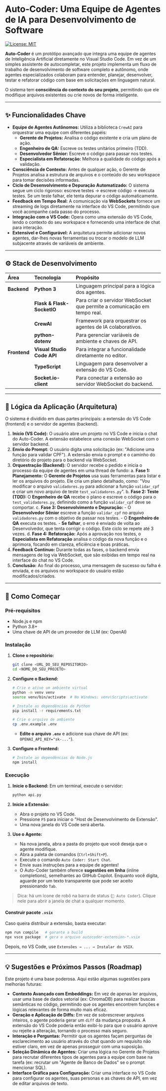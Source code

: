 # Auto-Coder: Uma Equipe de Agentes de IA para Desenvolvimento de Software

[![License: MIT](https://img.shields.io/badge/License-MIT-yellow.svg)](https://opensource.org/licenses/MIT)

**Auto-Coder** é um protótipo avançado que integra uma equipe de agentes de Inteligência Artificial diretamente no Visual Studio Code. Em vez de um simples assistente de autocompletar, este projeto implementa um fluxo de trabalho de desenvolvimento de software completo e autônomo, onde agentes especializados colaboram para entender, planejar, desenvolver, testar e refatorar código com base em solicitações em linguagem natural.

O sistema tem **consciência do contexto do seu projeto**, permitindo que ele modifique arquivos existentes ou crie novos de forma inteligente.

---

## ✨ Funcionalidades Chave

- **Equipe de Agentes Autônomos:** Utiliza a biblioteca `CrewAI` para orquestrar uma equipe com diferentes papéis:
  - **Gerente de Projetos:** Analisa o código existente e cria um plano de ação.
  - **Engenheiro de QA:** Escreve os testes unitários primeiro (TDD).
  - **Desenvolvedor Sênior:** Escreve o código para passar nos testes.
  - **Especialista em Refatoração:** Melhora a qualidade do código após a validação.
- **Consciência de Contexto:** Antes de qualquer ação, o Gerente de Projetos analisa a estrutura de arquivos e o conteúdo do seu workspace para tomar decisões informadas.
- **Ciclo de Desenvolvimento e Depuração Automatizado:** O sistema segue um ciclo rigoroso: escreve testes -> escreve código -> executa testes. Se um teste falhar, ele tenta depurar o código automaticamente.
- **Feedback em Tempo Real:** A comunicação via **WebSockets** fornece um streaming de logs diretamente na interface do VS Code, permitindo que você acompanhe cada passo do processo.
- **Integração com o VS Code:** Opera como uma extensão do VS Code, lendo o contexto do seu workspace e fornecendo uma interface de chat para interação.
- **Extensível e Configurável:** A arquitetura permite adicionar novos agentes, dar-lhes novas ferramentas ou trocar o modelo de LLM subjacente através de variáveis de ambiente.

---

## ⚙️ Stack de Desenvolvimento

| Área | Tecnologia | Propósito |
| :--- | :--- | :--- |
| **Backend** | **Python 3** | Linguagem principal para a lógica dos agentes. |
| | **Flask & Flask-SocketIO** | Para criar o servidor WebSocket que permite a comunicação em tempo real. |
| | **CrewAI** | Framework para orquestrar os agentes de IA colaborativos. |
| | **python-dotenv** | Para gerenciar variáveis de ambiente e chaves de API. |
| **Frontend** | **Visual Studio Code API** | Para integrar a funcionalidade diretamente no editor. |
| | **TypeScript** | Linguagem para desenvolver a extensão do VS Code. |
| | **Socket.io-client** | Para conectar a extensão ao servidor WebSocket do backend. |

---

## 🧠 Lógica da Aplicação (Arquitetura)

O sistema é dividido em duas partes principais: a extensão do VS Code (frontend) e o servidor de agentes (backend).

1.  **Início (VS Code):** O usuário abre um projeto no VS Code e inicia o chat do Auto-Coder. A extensão estabelece uma conexão WebSocket com o servidor backend.
2.  **Envio do Prompt:** O usuário digita uma solicitação (ex: "Adicione uma função para validar CPF"). A extensão envia o prompt e o caminho do diretório do projeto para o backend via WebSocket.
3.  **Orquestração (Backend):** O servidor recebe o pedido e inicia o processo da equipe de agentes em uma thread de fundo:
    a. **Fase 1: Planejamento:** O **Gerente de Projetos** usa suas ferramentas para listar e ler os arquivos do projeto. Ele cria um plano detalhado, como: "Vou modificar o arquivo `validadores.py` para adicionar a função `validar_cpf` e criar um novo arquivo de teste `test_validadores.py`".
    b. **Fase 2: Teste (TDD):** O **Engenheiro de QA** recebe o plano e escreve o código para o `test_validadores.py`, definindo como a função `validar_cpf` deve se comportar.
    c. **Fase 3: Desenvolvimento e Depuração:**
        - O **Desenvolvedor Sênior** escreve a função `validar_cpf` no arquivo `validadores.py` com o objetivo de passar nos testes.
        - O **Engenheiro de QA** executa os testes.
        - **Se falhar**, o erro é enviado de volta ao Desenvolvedor, que tenta corrigir o código. Este ciclo se repete até 3 vezes.
    d. **Fase 4: Refatoração:** Após a aprovação nos testes, o **Especialista em Refatoração** analisa o código da nova função e o aprimora, focando em clareza, eficiência e boas práticas.
4.  **Feedback Contínuo:** Durante todas as fases, o backend envia mensagens de log via WebSocket, que são exibidas em tempo real na interface do chat no VS Code.
5.  **Conclusão:** Ao final do processo, uma mensagem de sucesso ou falha é enviada, e os arquivos no workspace do usuário estão modificados/criados.

---

## 🚀 Como Começar

### Pré-requisitos
- Node.js e npm
- Python 3.8+
- Uma chave de API de um provedor de LLM (ex: OpenAI)

### Instalação

1.  **Clone o repositório:**
    ```bash
    git clone <URL_DO_SEU_REPOSITORIO>
    cd <NOME_DO_SEU_PROJETO>
    ```

2.  **Configure o Backend:**
    ```bash
    # Crie e ative um ambiente virtual
    python -m venv venv
    source venv/bin/activate  # No Windows: venv\Scripts\activate

    # Instale as dependências do Python
    pip install -r requirements.txt

    # Crie o arquivo de ambiente
    cp .env.example .env 
    ```
    - **Edite o arquivo `.env`** e adicione sua chave de API (ex: `OPENAI_API_KEY="sk-..."`).

3.  **Configure o Frontend:**
    ```bash
    # Instale as dependências do Node.js
    npm install
    ```

### Execução

1.  **Inicie o Backend:** Em um terminal, execute o servidor:
    ```bash
    python api.py
    ```

2.  **Inicie a Extensão:**
    - Abra o projeto no VS Code.
    - Pressione `F5` para iniciar o "Host de Desenvolvimento de Extensão".
    - Uma nova janela do VS Code será aberta.

3.  **Use o Agente:**
    - Na nova janela, abra a pasta do projeto que você deseja que o agente modifique.
    - Abra a paleta de comandos (`Ctrl+Shift+P`).
    - Execute o comando `Auto Coder: Start Chat`.
    - Envie suas instruções para a equipe de agentes!
    - O Auto-Coder também oferece **sugestões em linha** (inline completions), semelhantes ao GitHub Copilot. Enquanto você digita, aguarde por um texto transparente que pode ser aceito pressionando `Tab`.

> Dica: há um ícone de robô na barra de status (`🤖 Auto Coder`). Clique nele para abrir a janela de chat a qualquer momento.

#### Construir pacote `.vsix`

Caso queira distribuir a extensão, basta executar:

```bash
npm run compile   # garante a build
npx vsce package  # gera o arquivo autocoder-extension-*.vsix
```

Depois, no VS Code, use `Extensões → ... → Instalar do VSIX`.

---

## 💡 Sugestões e Próximos Passos (Roadmap)

Este projeto é uma base poderosa. Aqui estão algumas sugestões para melhorias futuras:

- **Contexto Avançado com Embeddings:** Em vez de apenas ler arquivos, usar uma base de dados vetorial (ex: ChromaDB) para realizar buscas semânticas no código, permitindo que os agentes encontrem funções e lógicas relevantes de forma muito mais eficaz.
- **Geração e Aplicação de Diffs:** Em vez de sobrescrever arquivos inteiros, o agente poderia gerar um `diff` da mudança proposta. A extensão do VS Code poderia então exibi-lo para que o usuário aprove ou rejeite a alteração, tornando o processo mais seguro.
- **Interação e Perguntas:** Permitir que os agentes façam perguntas de esclarecimento ao usuário através do chat quando um requisito não estiver claro, em vez de apenas prosseguir com uma suposição.
- **Seleção Dinâmica de Agentes:** Criar uma lógica no Gerente de Projetos para recrutar diferentes tipos de agentes para a equipe com base na tarefa (ex: recrutar um "Agente de Banco de Dados" se o prompt mencionar SQL).
- **Interface Gráfica para Configuração:** Criar uma interface no VS Code para configurar os agentes, suas personas e as chaves de API, em vez de editar arquivos de texto.
